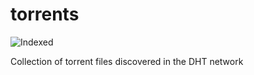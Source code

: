 torrents 
========
![Indexed](https://img.shields.io/badge/indexed-187943-blue)

Collection of torrent files discovered in the DHT network
